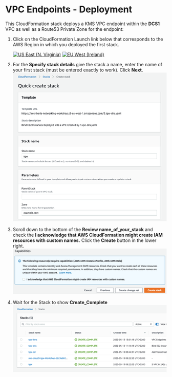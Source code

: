 # VPC Endpoints - Deployment

This CloudFormation stack deploys a KMS VPC endpoint within the **DCS1** VPC as well as a Route53 Private Zone for the endpoint:

1. Click on the CloudFormation Launch link below that corresponds to the AWS Region in which you deployed the first stack.

   [![US East (N. Virginia)](https://samdengler.github.io/cloudformation-launch-stack-button-svg/images/us-east-1.svg)](https://console.aws.amazon.com/cloudformation/home?region=us-east-1#/stacks/create/review?stackName=tgw-kms&templateURL=https://aws-iberia-networking-workshop-virginia.s3.amazonaws.com/5.tgw-endpoints.yaml&param_ParentStack=tgw)
   [![EU West (Ireland)](https://samdengler.github.io/cloudformation-launch-stack-button-svg/images/eu-west-1.svg)](https://console.aws.amazon.com/cloudformation/home?region=eu-west-1#/stacks/create/review?stackName=tgw-kms&templateURL=https://aws-iberia-networking-workshop.s3-eu-west-1.amazonaws.com/5.tgw-endpoints.yaml&param_ParentStack=tgw)
 
1. For the **Specify stack details** give the stack a name, enter the name of your first stack (must be entered exactly to work). Click **Next**.
   ![Stack Parameters](../images/createStack-DNSparameters.png)

1. Scroll down to the bottom of the **Review name_of_your_stack** and check the **I acknowledge that AWS CloudFormation might create IAM resources with custom names.** Click the **Create** button in the lower right.
   ![Create Stack](../images/createStack-VPCiam.png)

1. Wait for the Stack to show **Create_Complete**
   ![Stack Complete](../images/createStack-KMSprogress.png)